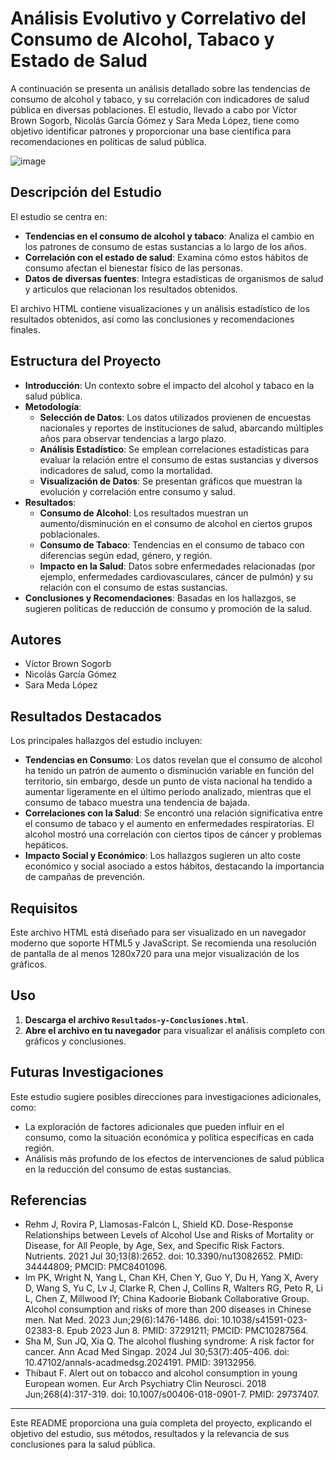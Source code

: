 # Análisis Evolutivo y Correlativo del Consumo de Alcohol, Tabaco y Estado de Salud

A continuación se presenta un análisis detallado sobre las tendencias de consumo de alcohol y tabaco, y su correlación con indicadores de salud pública en diversas poblaciones. El estudio, llevado a cabo por Víctor Brown Sogorb, Nicolás García Gómez y Sara Meda López, tiene como objetivo identificar patrones y proporcionar una base científica para recomendaciones en políticas de salud pública.

![image](https://github.com/user-attachments/assets/f83f09be-4816-4d98-95b6-0ccc2483a18f)

## Descripción del Estudio

El estudio se centra en:
- **Tendencias en el consumo de alcohol y tabaco**: Analiza el cambio en los patrones de consumo de estas sustancias a lo largo de los años.
- **Correlación con el estado de salud**: Examina cómo estos hábitos de consumo afectan el bienestar físico de las personas.
- **Datos de diversas fuentes**: Integra estadísticas de organismos de salud y articulos que relacionan los resultados obtenidos.

El archivo HTML contiene visualizaciones y un análisis estadístico de los resultados obtenidos, así como las conclusiones y recomendaciones finales.

## Estructura del Proyecto

-   **Introducción**: Un contexto sobre el impacto del alcohol y tabaco en la salud pública.
-   **Metodología**:
    -   **Selección de Datos**: Los datos utilizados provienen de encuestas nacionales y reportes de instituciones de salud, abarcando múltiples años para observar tendencias a largo plazo.
    -   **Análisis Estadístico**: Se emplean correlaciones estadísticas para evaluar la relación entre el consumo de estas sustancias y diversos indicadores de salud, como la mortalidad.
    -   **Visualización de Datos**: Se presentan gráficos que muestran la evolución y correlación entre consumo y salud.
-   **Resultados**:
    -   **Consumo de Alcohol**: Los resultados muestran un aumento/disminución en el consumo de alcohol en ciertos grupos poblacionales.
    -   **Consumo de Tabaco**: Tendencias en el consumo de tabaco con diferencias según edad, género, y región.
    -   **Impacto en la Salud**: Datos sobre enfermedades relacionadas (por ejemplo, enfermedades cardiovasculares, cáncer de pulmón) y su relación con el consumo de estas sustancias.
-   **Conclusiones y Recomendaciones**: Basadas en los hallazgos, se sugieren políticas de reducción de consumo y promoción de la salud.

## Autores

-   Víctor Brown Sogorb
-   Nicolás García Gómez
-   Sara Meda López

## Resultados Destacados

Los principales hallazgos del estudio incluyen:
- **Tendencias en Consumo**: Los datos revelan que el consumo de alcohol ha tenido un patrón de aumento o disminución variable en función del territorio, sin embargo, desde un punto de vista nacional ha tendido a aumentar ligeramente en el último período analizado, mientras que el consumo de tabaco muestra una tendencia de bajada.
- **Correlaciones con la Salud**: Se encontró una relación significativa entre el consumo de tabaco y el aumento en enfermedades respiratorias. El alcohol mostró una correlación con ciertos tipos de cáncer y problemas hepáticos.
- **Impacto Social y Económico**: Los hallazgos sugieren un alto coste económico y social asociado a estos hábitos, destacando la importancia de campañas de prevención.

## Requisitos

Este archivo HTML está diseñado para ser visualizado en un navegador moderno que soporte HTML5 y JavaScript. Se recomienda una resolución de pantalla de al menos 1280x720 para una mejor visualización de los gráficos.

## Uso

1.  **Descarga el archivo `Resultados-y-Conclusiones.html`**.
2.  **Abre el archivo en tu navegador** para visualizar el análisis completo con gráficos y conclusiones.

## Futuras Investigaciones

Este estudio sugiere posibles direcciones para investigaciones adicionales, como:
- La exploración de factores adicionales que pueden influir en el consumo, como la situación económica y política específicas en cada región.
- Análisis más profundo de los efectos de intervenciones de salud pública en la reducción del consumo de estas sustancias.

## Referencias
- Rehm J, Rovira P, Llamosas-Falcón L, Shield KD. Dose-Response Relationships between Levels of Alcohol Use and Risks of Mortality or Disease, for All People, by Age, Sex, and Specific Risk Factors. Nutrients. 2021 Jul 30;13(8):2652. doi: 10.3390/nu13082652. PMID: 34444809; PMCID: PMC8401096.
- Im PK, Wright N, Yang L, Chan KH, Chen Y, Guo Y, Du H, Yang X, Avery D, Wang S, Yu C, Lv J, Clarke R, Chen J, Collins R, Walters RG, Peto R, Li L, Chen Z, Millwood IY; China Kadoorie Biobank Collaborative Group. Alcohol consumption and risks of more than 200 diseases in Chinese men. Nat Med. 2023 Jun;29(6):1476-1486. doi: 10.1038/s41591-023-02383-8. Epub 2023 Jun 8. PMID: 37291211; PMCID: PMC10287564.
- Sha M, Sun JQ, Xia Q. The alcohol flushing syndrome: A risk factor for cancer. Ann Acad Med Singap. 2024 Jul 30;53(7):405-406. doi: 10.47102/annals-acadmedsg.2024191. PMID: 39132956.
- Thibaut F. Alert out on tobacco and alcohol consumption in young European women. Eur Arch Psychiatry Clin Neurosci. 2018 Jun;268(4):317-319. doi: 10.1007/s00406-018-0901-7. PMID: 29737407.

------------------------------------------------------------------------

Este README proporciona una guía completa del proyecto, explicando el objetivo del estudio, sus métodos, resultados y la relevancia de sus conclusiones para la salud pública.
